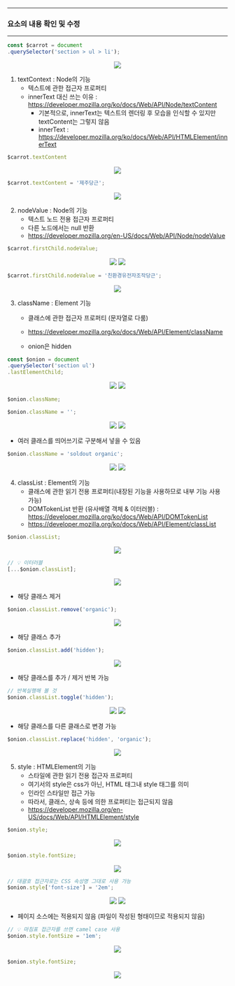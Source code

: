 -----
### 요소의 내용 확인 및 수정
-----
```js
const $carrot = document
.querySelector('section > ul > li');
```
<div align="center">
<img src="https://github.com/sooyounghan/JavaScript/assets/34672301/7d14689d-07ac-4f06-a1f8-0cd2578e9996">
</div>

1. textContext : Node의 기능
   - 텍스트에 관한 접근자 프로퍼티
   - innerText 대신 쓰는 이유 : https://developer.mozilla.org/ko/docs/Web/API/Node/textContent
     + 기본적으로, innerText는 텍스트의 렌더링 후 모습을 인식할 수 있지만 textContent는 그렇지 않음
     + innerText : https://developer.mozilla.org/ko/docs/Web/API/HTMLElement/innerText

```js
$carrot.textContent
```
<div align="center">
<img src="https://github.com/sooyounghan/JavaScript/assets/34672301/64319bff-09ac-49a2-b854-032a960de515">
</div>

```js
$carrot.textContent = '제주당근';
```
<div align="center">
<img src="https://github.com/sooyounghan/JavaScript/assets/34672301/28b5f6a4-db7e-49af-836c-e3af06e8595e">
</div>

2. nodeValue : Node의 기능
   - 텍스트 노드 전용 접근자 프로퍼티
   - 다른 노드에서는 null 반환
   - https://developer.mozilla.org/en-US/docs/Web/API/Node/nodeValue

```js
$carrot.firstChild.nodeValue;
```
<div align="center">
<img src="https://github.com/sooyounghan/JavaScript/assets/34672301/36cc809b-5bc2-448d-867b-c349bf2fa8da">
<img src="https://github.com/sooyounghan/JavaScript/assets/34672301/1166ec8a-93ac-4ff4-9c84-3716943cc242">
</div>

```js
$carrot.firstChild.nodeValue = '친환경유전자조작당근';
```
<div align="center">
<img src="https://github.com/sooyounghan/JavaScript/assets/34672301/65bd8e56-d028-46e3-9095-a677b750416c">
</div>

3. className : Element 기능
   - 클래스에 관한 접근자 프로퍼티 (문자열로 다룸)
   - https://developer.mozilla.org/ko/docs/Web/API/Element/className

   - onion은 hidden
```js
const $onion = document
.querySelector('section ul')
.lastElementChild;
```
<div align="center">
<img src="https://github.com/sooyounghan/JavaScript/assets/34672301/0d42eaa2-5a5a-40c8-9049-95cd8f70978c">
<img src="https://github.com/sooyounghan/JavaScript/assets/34672301/e1f58f43-7489-405b-ba3c-7ac17e89dcd8">
</div>

```js
$onion.className;

$onion.className = '';
```
<div align="center">
<img src="https://github.com/sooyounghan/JavaScript/assets/34672301/6f4cb687-42a8-4da3-8f8b-8bcecc65a6c8">
<img src="https://github.com/sooyounghan/JavaScript/assets/34672301/45615e81-2b79-48d2-8303-72ce3155a5cb">
</div>

  - 여러 클래스를 띄어쓰기로 구분해서 넣을 수 있음
```js
$onion.className = 'soldout organic';
```
<div align="center">
<img src="https://github.com/sooyounghan/JavaScript/assets/34672301/e556e1ae-6c9b-4f19-a564-3532f5228d6f">
<img src="https://github.com/sooyounghan/JavaScript/assets/34672301/8b3d09d5-ccd2-4370-81b5-f88923c12003">
</div>

4. classList : Element의 기능
   - 클래스에 관한 읽기 전용 프로퍼티(내장된 기능을 사용하므로 내부 기능 사용 가능)
   - DOMTokenList 반환 (유사배열 객체 & 이터러블) : https://developer.mozilla.org/ko/docs/Web/API/DOMTokenList
   - https://developer.mozilla.org/ko/docs/Web/API/Element/classList

```js
$onion.classList;
```
<div align="center">
<img src="https://github.com/sooyounghan/JavaScript/assets/34672301/87b42075-f55e-47fa-bb6f-bc31340967d1">
</div>

```js
// 💡 이터러블
[...$onion.classList];
```
<div align="center">
<img src="https://github.com/sooyounghan/JavaScript/assets/34672301/8445dbc8-093b-48a0-94f8-f47f67681417">
</div>

  - 해당 클래스 제거
```js
$onion.classList.remove('organic');
```
<div align="center">
<img src="https://github.com/sooyounghan/JavaScript/assets/34672301/00088b31-02df-4267-a500-e34a2d3e1ebf">
</div>

  - 해당 클래스 추가
```js
$onion.classList.add('hidden');
```
<div align="center">
<img src="https://github.com/sooyounghan/JavaScript/assets/34672301/34c179c6-6faf-4759-8ee0-7040b7cb69cd">
</div>

  - 해당 클래스를 추가 / 제거 반복 가능
```js
// 반복실행해 볼 것
$onion.classList.toggle('hidden');
```
<div align="center">
<img src="https://github.com/sooyounghan/JavaScript/assets/34672301/4b744a76-a9ef-4931-a0a8-e44dbe5d81ac">
<img src="https://github.com/sooyounghan/JavaScript/assets/34672301/ecbc7ee5-4d7b-4aca-9cb0-f9d5bc13836a">
</div>

  - 해당 클래스를 다른 클래스로 변경 가능
```js
$onion.classList.replace('hidden', 'organic');
```
<div align="center">
<img src="https://github.com/sooyounghan/JavaScript/assets/34672301/22131d10-62ff-467b-96b6-e7e0bd923a43">
</div>

5. style : HTMLElement의 기능
   - 스타일에 관한 읽기 전용 접근자 프로퍼티
   - 여기서의 style은 css가 아닌, HTML 태그내 style 태그를 의미
   - 인라인 스타일만 접근 가능
   - 따라서, 클래스, 상속 등에 의한 프로퍼티는 접근되지 않음
   - https://developer.mozilla.org/en-US/docs/Web/API/HTMLElement/style
     
```js
$onion.style;
```
<div align="center">
<img src="https://github.com/sooyounghan/JavaScript/assets/34672301/6959df3d-80ad-4a9d-8df8-674f5ba17207">
</div>

```js
$onion.style.fontSize;
```
<div align="center">
<img src="https://github.com/sooyounghan/JavaScript/assets/34672301/ad3ce58a-d571-488b-8e58-c08d7e67c396">
</div>

```js
// 대괄호 접근자로는 CSS 속성명 그대로 사용 가능
$onion.style['font-size'] = '2em';
```
<div align="center">
<img src="https://github.com/sooyounghan/JavaScript/assets/34672301/23442085-eebe-49c7-aae3-bd2e1ac3166b">
<img src="https://github.com/sooyounghan/JavaScript/assets/34672301/2c9e7121-5920-4c2d-9311-5dc8f24f7271">
</div>

  - 페이지 소스에는 적용되지 않음 (파일이 작성된 형태이므로 적용되지 않음)

```js
// 💡 마침표 접근자를 쓰면 camel case 사용
$onion.style.fontSize = '1em';
```
<div align="center">
<img src="https://github.com/sooyounghan/JavaScript/assets/34672301/2d7bfc95-1002-4e6f-a813-188e923019bf">
</div>

```js
$onion.style.fontSize;
```
<div align="center">
<img src="https://github.com/sooyounghan/JavaScript/assets/34672301/a1c62f9a-65c1-4b31-b16b-384c30db9bb1">
</div>
